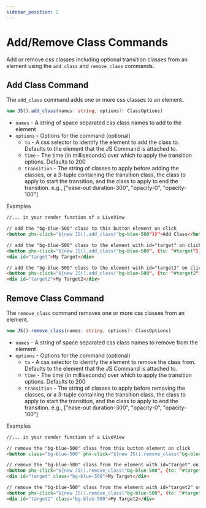 ```yaml
---
sidebar_position: 2
---
```


# Add/Remove Class Commands

Add or remove css classes including optional transition classes from an element using the `add_class` and `remove_class`
commands.

## Add Class Command

The `add_class` command adds one or more css classes to an element.

```typescript
new JS().add_class(names: string, options?: ClassOptions)
```

- `names` - A string of space separated css class names to add to the element
- `options` - Options for the command (optional)
  - `to` - A css selector to identify the element to add the class to. Defaults to the element that the JS Command is
    attached to.
  - `time` - The time (in milliseconds) over which to apply the transition options. Defaults to 200
  - `transition` - The string of classes to apply before adding the classes, or a 3-tuple containing the transition
    class, the class to apply to start the transition, and the class to apply to end the transition. e.g., ["ease-out
    duration-300", "opacity-0", "opacity-100"]

Examples

```html
//... in your render function of a LiveView

// add the "bg-blue-500" class to this button element on click
<button phx-click="${new JS().add_class("bg-blue-500")}">Add Class</button>

// add the "bg-blue-500" class to the element with id="target" on click
<button phx-click="${new JS().add_class("bg-blue-500", {to: "#target"})}">Add Class</button>
<div id="target">My Target</div>

// add the "bg-blue-500" class to the element with id="target2" on click with a transition over 400ms
<button phx-click="${new JS().add_class("bg-blue-500", {to: "#target2", transition: ["ease-out duration-300", "opacity-0", "opacity-100"], time: 400})}">Add Class</button>
<div id="target2">My Target2</div>
```

## Remove Class Command

The `remove_class` command removes one or more css classes from an element.

```typescript
new JS().remove_class(names: string, options?: ClassOptions)
```

- `names` - A string of space separated css class names to remove from the element
- `options` - Options for the command (optional)
  - `to` - A css selector to identify the element to remove the class from. Defaults to the element that the JS Command
    is attached to.
  - `time` - The time (in milliseconds) over which to apply the transition options. Defaults to 200
  - `transition` - The string of classes to apply before removing the classes, or a 3-tuple containing the transition
    class, the class to apply to start the transition, and the class to apply to end the transition. e.g., ["ease-out
    duration-300", "opacity-0", "opacity-100"]

Examples

```html
//... in your render function of a LiveView

// remove the "bg-blue-500" class from this button element on click
<button class="bg-blue-500" phx-click="${new JS().remove_class("bg-blue-500")}">Remove Class</button>

// remove the "bg-blue-500" class from the element with id="target" on click
<button phx-click="${new JS().remove_class("bg-blue-500", {to: "#target"})}">Remove Class</button>
<div id="target" class="bg-blue-500">My Target</div>

// remove the "bg-blue-500" class from the element with id="target2" on click with a transition over 400ms
<button phx-click="${new JS().remove_class("bg-blue-500", {to: "#target2", transition: ["ease-out duration-300", "opacity-0", "opacity-100"], time: 400})}">Remove Class</button>
<div id="target2" class="bg-blue-500">My Target2</div>
```
